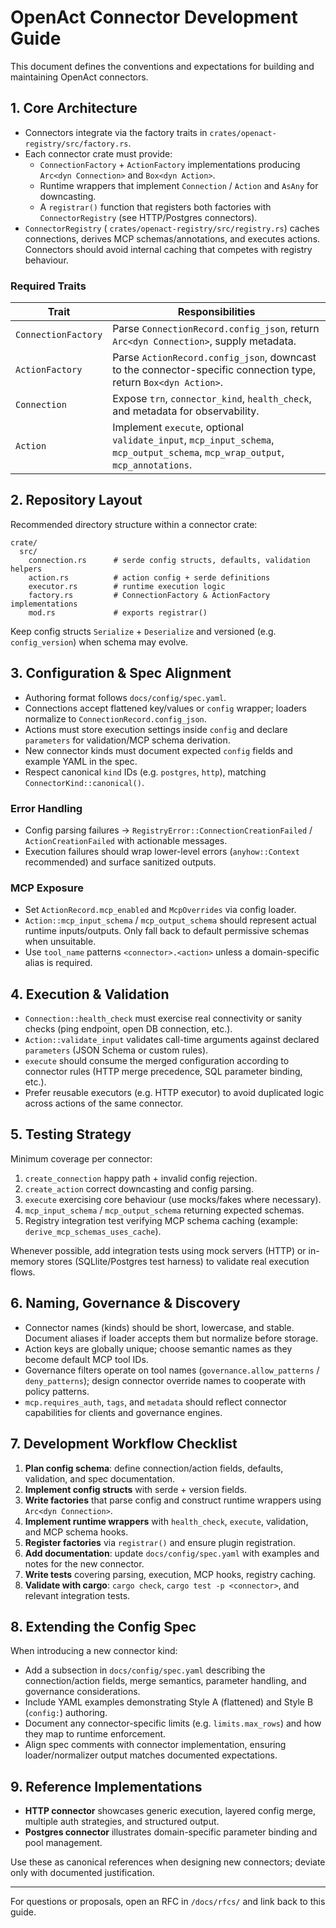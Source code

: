 # OpenAct Connector Development Guide

This document defines the conventions and expectations for building and maintaining OpenAct connectors.

## 1. Core Architecture

- Connectors integrate via the factory traits in `crates/openact-registry/src/factory.rs`.
- Each connector crate must provide:
  - `ConnectionFactory` + `ActionFactory` implementations producing `Arc<dyn Connection>` and `Box<dyn Action>`.
  - Runtime wrappers that implement `Connection` / `Action` and `AsAny` for downcasting.
  - A `registrar()` function that registers both factories with `ConnectorRegistry` (see HTTP/Postgres connectors).
- `ConnectorRegistry` ( `crates/openact-registry/src/registry.rs`) caches connections, derives MCP schemas/annotations, and executes actions. Connectors should avoid internal caching that competes with registry behaviour.

### Required Traits

| Trait | Responsibilities |
|-------|-------------------|
| `ConnectionFactory` | Parse `ConnectionRecord.config_json`, return `Arc<dyn Connection>`, supply metadata. |
| `ActionFactory` | Parse `ActionRecord.config_json`, downcast to the connector-specific connection type, return `Box<dyn Action>`. |
| `Connection` | Expose `trn`, `connector_kind`, `health_check`, and metadata for observability. |
| `Action` | Implement `execute`, optional `validate_input`, `mcp_input_schema`, `mcp_output_schema`, `mcp_wrap_output`, `mcp_annotations`. |

## 2. Repository Layout

Recommended directory structure within a connector crate:

```
crate/
  src/
    connection.rs      # serde config structs, defaults, validation helpers
    action.rs          # action config + serde definitions
    executor.rs        # runtime execution logic
    factory.rs         # ConnectionFactory & ActionFactory implementations
    mod.rs             # exports registrar()
```

Keep config structs `Serialize` + `Deserialize` and versioned (e.g. `config_version`) when schema may evolve.

## 3. Configuration & Spec Alignment

- Authoring format follows `docs/config/spec.yaml`.
- Connections accept flattened key/values or `config` wrapper; loaders normalize to `ConnectionRecord.config_json`.
- Actions must store execution settings inside `config` and declare `parameters` for validation/MCP schema derivation.
- New connector kinds must document expected `config` fields and example YAML in the spec.
- Respect canonical `kind` IDs (e.g. `postgres`, `http`), matching `ConnectorKind::canonical()`.

### Error Handling

- Config parsing failures → `RegistryError::ConnectionCreationFailed` / `ActionCreationFailed` with actionable messages.
- Execution failures should wrap lower-level errors (`anyhow::Context` recommended) and surface sanitized outputs.

### MCP Exposure

- Set `ActionRecord.mcp_enabled` and `McpOverrides` via config loader.
- `Action::mcp_input_schema` / `mcp_output_schema` should represent actual runtime inputs/outputs. Only fall back to default permissive schemas when unsuitable.
- Use `tool_name` patterns `<connector>.<action>` unless a domain-specific alias is required.

## 4. Execution & Validation

- `Connection::health_check` must exercise real connectivity or sanity checks (ping endpoint, open DB connection, etc.).
- `Action::validate_input` validates call-time arguments against declared `parameters` (JSON Schema or custom rules).
- `execute` should consume the merged configuration according to connector rules (HTTP merge precedence, SQL parameter binding, etc.).
- Prefer reusable executors (e.g. HTTP executor) to avoid duplicated logic across actions of the same connector.

## 5. Testing Strategy

Minimum coverage per connector:

1. `create_connection` happy path + invalid config rejection.
2. `create_action` correct downcasting and config parsing.
3. `execute` exercising core behaviour (use mocks/fakes where necessary).
4. `mcp_input_schema` / `mcp_output_schema` returning expected schemas.
5. Registry integration test verifying MCP schema caching (example: `derive_mcp_schemas_uses_cache`).

Whenever possible, add integration tests using mock servers (HTTP) or in-memory stores (SQLlite/Postgres test harness) to validate real execution flows.

## 6. Naming, Governance & Discovery

- Connector names (kinds) should be short, lowercase, and stable. Document aliases if loader accepts them but normalize before storage.
- Action keys are globally unique; choose semantic names as they become default MCP tool IDs.
- Governance filters operate on tool names (`governance.allow_patterns` / `deny_patterns`); design connector override names to cooperate with policy patterns.
- `mcp.requires_auth`, `tags`, and `metadata` should reflect connector capabilities for clients and governance engines.

## 7. Development Workflow Checklist

1. **Plan config schema**: define connection/action fields, defaults, validation, and spec documentation.
2. **Implement config structs** with serde + version fields.
3. **Write factories** that parse config and construct runtime wrappers using `Arc<dyn Connection>`.
4. **Implement runtime wrappers** with `health_check`, `execute`, validation, and MCP schema hooks.
5. **Register factories** via `registrar()` and ensure plugin registration.
6. **Add documentation**: update `docs/config/spec.yaml` with examples and notes for the new connector.
7. **Write tests** covering parsing, execution, MCP hooks, registry caching.
8. **Validate with cargo**: `cargo check`, `cargo test -p <connector>`, and relevant integration tests.

## 8. Extending the Config Spec

When introducing a new connector kind:

- Add a subsection in `docs/config/spec.yaml` describing the connection/action fields, merge semantics, parameter handling, and governance considerations.
- Include YAML examples demonstrating Style A (flattened) and Style B (`config:`) authoring.
- Document any connector-specific limits (e.g. `limits.max_rows`) and how they map to runtime enforcement.
- Align spec comments with connector implementation, ensuring loader/normalizer output matches documented expectations.

## 9. Reference Implementations

- **HTTP connector** showcases generic execution, layered config merge, multiple auth strategies, and structured output.
- **Postgres connector** illustrates domain-specific parameter binding and pool management.

Use these as canonical references when designing new connectors; deviate only with documented justification.

---

For questions or proposals, open an RFC in `/docs/rfcs/` and link back to this guide.
